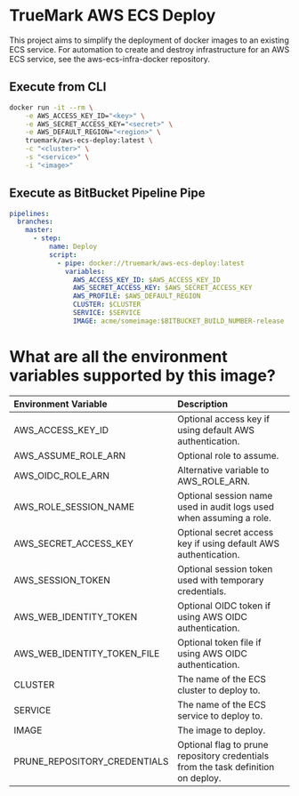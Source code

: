 # TrueMark AWS ECS Deploy

This project aims to simplify the deployment of docker images to an existing ECS service. For automation to
create and destroy infrastructure for an AWS ECS service, see the aws-ecs-infra-docker repository.

## Execute from CLI

```bash
docker run -it --rm \
    -e AWS_ACCESS_KEY_ID="<key>" \
    -e AWS_SECRET_ACCESS_KEY="<secret>" \
    -e AWS_DEFAULT_REGION="<region>" \
    truemark/aws-ecs-deploy:latest \
    -c "<cluster>" \
    -s "<service>" \
    -i "<image>"
```

## Execute as BitBucket Pipeline Pipe

```yaml
pipelines:
  branches:
    master:
      - step:
          name: Deploy
          script:
            - pipe: docker://truemark/aws-ecs-deploy:latest
              variables:
                AWS_ACCESS_KEY_ID: $AWS_ACCESS_KEY_ID
                AWS_SECRET_ACCESS_KEY: $AWS_SECRET_ACCESS_KEY
                AWS_PROFILE: $AWS_DEFAULT_REGION
                CLUSTER: $CLUSTER
                SERVICE: $SERVICE
                IMAGE: acme/someimage:$BITBUCKET_BUILD_NUMBER-release
``` 

# What are all the environment variables supported by this image?

| Environment Variable          | Description                                                                         |
|:------------------------------|:------------------------------------------------------------------------------------|
| AWS_ACCESS_KEY_ID             | Optional access key if using default AWS authentication.                            |
| AWS_ASSUME_ROLE_ARN           | Optional role to assume.                                                            |
| AWS_OIDC_ROLE_ARN             | Alternative variable to AWS_ROLE_ARN.                                               |
| AWS_ROLE_SESSION_NAME         | Optional session name used in audit logs used when assuming a role.                 |
| AWS_SECRET_ACCESS_KEY         | Optional secret access key if using default AWS authentication.                     |
| AWS_SESSION_TOKEN             | Optional session token used with temporary credentials.                             |
| AWS_WEB_IDENTITY_TOKEN        | Optional OIDC token if using AWS OIDC authentication.                               |
| AWS_WEB_IDENTITY_TOKEN_FILE   | Optional token file if using AWS OIDC authentication.                               |
| CLUSTER                       | The name of the ECS cluster to deploy to.                                           |
| SERVICE                       | The name of the ECS service to deploy to.                                           |
| IMAGE                         | The image to deploy.                                                                |
| PRUNE_REPOSITORY_CREDENTIALS  | Optional flag to prune repository credentials from the task definition on deploy.   |
